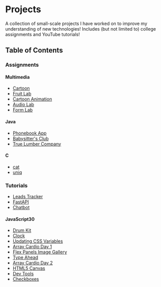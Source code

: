 # Projects
A collection of small-scale projects I have worked on to improve my understanding of new technologies! Includes (but not limited to) college assignments and YouTube tutorials!

## Table of Contents
### Assignments
#### Multimedia
- <a href="./assignments/multimedia/cartoon">Cartoon</a>
- <a href="./assignments/multimedia/fruit lab">Fruit Lab</a>
- <a href="./assignments/multimedia/cartoon_animation">Cartoon Animation</a>
- <a href="./assignments/multimedia/audio">Audio Lab</a>
- <a href="./assignments/multimedia/form">Form Lab</a>

#### Java
- <a href="./assignments/phonebook">Phonebook App</a>
- <a href="./assignments/babysitters club">Babysitter's Club</a>
- <a href="./assignments/true lumber company">True Lumber Company</a>

#### C
- <a href="./assignments/cat">cat</a>
- <a href="./assignments/uniq">uniq</a>

### Tutorials
- <a href="./tutorials/leads tracker">Leads Tracker</a>
- <a href="./tutorials/fastapi">FastAPI</a>
- <a href="./tutorials/chatbot">Chatbot</a>

#### JavaScript30
- <a href="./tutorials/javascript30/drum kit">Drum Kit</a>
- <a href="./tutorials/javascript30/clock">Clock</a>
- <a href="./tutorials/javascript30/updating css variables">Updating CSS Variables</a>
- <a href="./tutorials/javascript30/array cardio day 1">Array Cardio Day 1</a>
- <a href="./tutorials/javascript30/flex panels image gallery">Flex Panels Image Gallery</a>
- <a href="./tutorials/javascript30/type ahead">Type Ahead</a>
- <a href="./tutorials/javascript30/array cardio day 2">Array Cardio Day 2</a>
- <a href="./tutorials/javascript30/html5 canvas">HTML5 Canvas</a>
- <a href="./tutorials/javascript30/dev tools">Dev Tools</a>
- <a href="./tutorials/javascript30/checkboxes">Checkboxes</a>